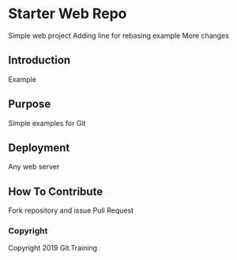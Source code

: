 # Starter Web Repo

Simple web project
Adding line for rebasing example
More changes

## Introduction

Example

## Purpose

Simple examples for Git

## Deployment

Any web server

## How To Contribute

Fork repository and issue Pull Request

### Copyright

Copyright 2019 Git.Training

